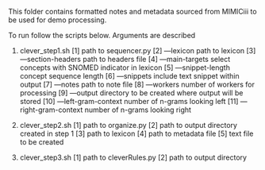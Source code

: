 This folder contains formatted notes and metadata sourced from MIMICiii to be used for demo processing.

To run follow the scripts below. Arguments are described 

1. clever_step1.sh
	[1] path to sequencer.py
	[2] —lexicon path to lexicon
	[3] —section-headers path to headers file
	[4] —main-targets select concepts with SNOMED indicator in lexicon
	[5] —snippet-length concept sequence length
	[6] —snippets include text snippet within output
	[7] —notes path to note file
	[8] —workers number of workers for processing
	[9] —output directory to be created where output will be stored 
	[10] —left-gram-context number of n-grams looking left
	[11] —right-gram-context number of n-grams looking right
  
2. clever_step2.sh
	[1] path to organize.py
	[2] path to output directory created in step 1
	[3] path to lexicon
	[4] path to metadata file
	[5] text file to be created 
  
3. clever_step3.sh
	[1] path to cleverRules.py
	[2] path to output directory
